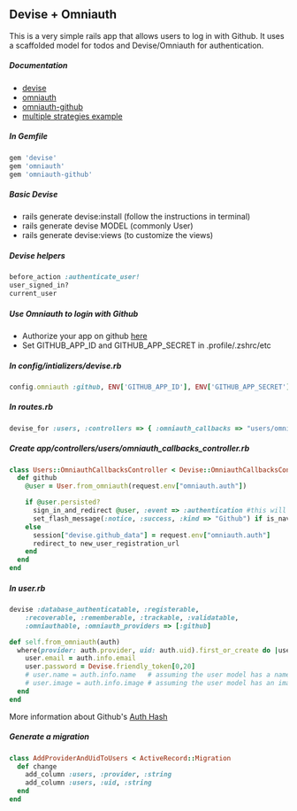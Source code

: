 ## Devise + Omniauth

This is a very simple rails app that allows users to log in with Github. It uses a scaffolded model for todos and Devise/Omniauth for authentication.

##### Documentation
* [devise](https://github.com/plataformatec/devise)
* [omniauth](https://github.com/plataformatec/devise/wiki/OmniAuth:-Overview)
* [omniauth-github](https://github.com/intridea/omniauth-github)
* [multiple strategies example](http://sourcey.com/rails-4-omniauth-using-devise-with-twitter-facebook-and-linkedin/)


##### In Gemfile
```ruby
gem 'devise'
gem 'omniauth'
gem 'omniauth-github'
```

##### Basic Devise
* rails generate devise:install (follow the instructions in terminal)
* rails generate devise MODEL (commonly User)
* rails generate devise:views (to customize the views)

##### Devise helpers
```ruby
before_action :authenticate_user!
user_signed_in?
current_user
```

##### Use Omniauth to login with Github
* Authorize your app on github [here](https://github.com/settings/applications/new)
* Set GITHUB_APP_ID and GITHUB_APP_SECRET in .profile/.zshrc/etc

##### In config/intializers/devise.rb
```ruby
config.omniauth :github, ENV['GITHUB_APP_ID'], ENV['GITHUB_APP_SECRET'], scope: 'user,public_repo'
```
##### In routes.rb
```ruby
devise_for :users, :controllers => { :omniauth_callbacks => "users/omniauth_callbacks" }
```
##### Create app/controllers/users/omniauth_callbacks_controller.rb

```ruby
class Users::OmniauthCallbacksController < Devise::OmniauthCallbacksController
  def github
    @user = User.from_omniauth(request.env["omniauth.auth"])

    if @user.persisted?
      sign_in_and_redirect @user, :event => :authentication #this will throw if @user is not activated
      set_flash_message(:notice, :success, :kind => "Github") if is_navigational_format?
    else
      session["devise.github_data"] = request.env["omniauth.auth"]
      redirect_to new_user_registration_url
    end
  end
end
```

##### In user.rb
```ruby
devise :database_authenticatable, :registerable,
    :recoverable, :rememberable, :trackable, :validatable,
    :omniauthable, :omniauth_providers => [:github]

def self.from_omniauth(auth)
  where(provider: auth.provider, uid: auth.uid).first_or_create do |user|
    user.email = auth.info.email
    user.password = Devise.friendly_token[0,20]
    # user.name = auth.info.name   # assuming the user model has a name
    # user.image = auth.info.image # assuming the user model has an image
  end
end
```
More information about Github's [Auth Hash](https://github.com/intridea/omniauth/wiki/Auth-Hash-Schema)

##### Generate a migration
```ruby
class AddProviderAndUidToUsers < ActiveRecord::Migration
  def change
    add_column :users, :provider, :string
    add_column :users, :uid, :string
  end
end
```
